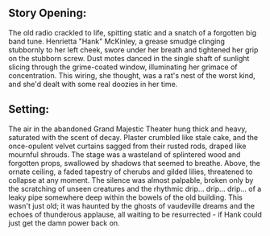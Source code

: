 ## Story Opening:

The old radio crackled to life, spitting static and a snatch of a forgotten big band tune. Henrietta "Hank" McKinley, a grease smudge clinging stubbornly to her left cheek, swore under her breath and tightened her grip on the stubborn screw. Dust motes danced in the single shaft of sunlight slicing through the grime-coated window, illuminating her grimace of concentration. This wiring, she thought, was a rat's nest of the worst kind, and she'd dealt with some real doozies in her time.

## Setting:

The air in the abandoned Grand Majestic Theater hung thick and heavy, saturated with the scent of decay. Plaster crumbled like stale cake, and the once-opulent velvet curtains sagged from their rusted rods, draped like mournful shrouds. The stage was a wasteland of splintered wood and forgotten props, swallowed by shadows that seemed to breathe. Above, the ornate ceiling, a faded tapestry of cherubs and gilded lilies, threatened to collapse at any moment. The silence was almost palpable, broken only by the scratching of unseen creatures and the rhythmic drip... drip... drip... of a leaky pipe somewhere deep within the bowels of the old building. This wasn't just old; it was haunted by the ghosts of vaudeville dreams and the echoes of thunderous applause, all waiting to be resurrected - if Hank could just get the damn power back on.
